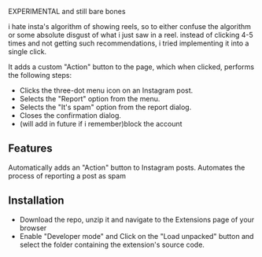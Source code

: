 EXPERIMENTAL and still bare bones 

i hate insta's algorithm of showing reels, so to either confuse the algorithm or some absolute disgust of what i just saw in a reel. instead of clicking 4-5 times and not getting such recommendations, i tried implementing it into a single click. 

It adds a custom "Action" button to the page, which when clicked, performs the following steps:

- Clicks the three-dot menu icon on an Instagram post.
- Selects the "Report" option from the menu.
- Selects the "It's spam" option from the report dialog.
- Closes the confirmation dialog.
- (will add in future if i remember)block the account

## Features
Automatically adds an "Action" button to Instagram posts.
Automates the process of reporting a post as spam

## Installation
- Download the repo, unzip it and navigate to the Extensions page of your browser
- Enable "Developer mode" and Click on the "Load unpacked" button and select the folder containing the extension's source code.
